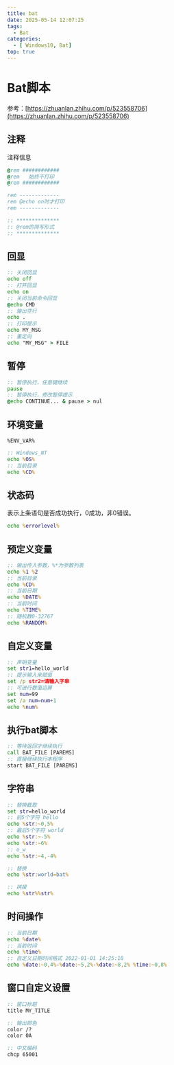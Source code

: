 ```yaml
---
title: bat
date: 2025-05-14 12:07:25
tags:
  - Bat
categories:
  - [ Windows10, Bat]
top: true 
---
```



# Bat脚本

参考：[https://zhuanlan.zhihu.com/p/523558706](https://zhuanlan.zhihu.com/p/523558706)


## 注释

注释信息

```bat
@rem ############
@rem   始终不打印
@rem ############

rem -------------
rem @echo on时才打印
rem -------------

:: **************
:: @rem的简写形式
:: **************
```


## 回显

```bat
:: 关闭回显
echo off
:: 打开回显
echo on
:: 关闭当前命令回显
@echo CMD
:: 输出空行
echo .
:: 打印提示
echo MY_MSG
:: 重定向
echo "MY_MSG" > FILE
```


## 暂停

```bat
:: 暂停执行，任意键继续
pause
:: 暂停执行，修改暂停提示
@echo CONTINUE... & pause > nul
```


## 环境变量

`%ENV_VAR%`

```bat
:: Windows_NT
echo %OS%
:: 当前目录
echo %CD%
```


## 状态码

表示上条语句是否成功执行，0成功，非0错误。

```bat
echo %errorlevel%
```


## 预定义变量

```bat
:: 输出传入参数，%*为参数列表
echo %1 %2
:: 当前目录
echo %CD%
:: 当前日期
echo %DATE%
:: 当前时间
echo %TIME%
:: 随机数0-32767
echo %RANDOM%
```


## 自定义变量

```bat
:: 声明变量
set str1=hello_world
:: 提示输入来赋值
set /p str2=请输入字串
:: 可进行数值运算
set num=99
set /a num=num+1
echo %num%
```


## 执行bat脚本

```bat
:: 等待返回才继续执行
call BAT_FILE [PAREMS]
:: 直接继续执行本程序
start BAT_FILE [PAREMS]
```


## 字符串

```bat
:: 替换截取
set str=hello_world
:: 前5个字符 hello
echo %str:~0,5%
:: 最后5个字符 world
echo %str:~-5%
echo %str:~6%
:: o_w
echo %str:~4,-4%

:: 替换
echo %str:world=bat%

:: 拼接
echo %str%%str%
```


## 时间操作

```bat
:: 当前日期
echo %date%
:: 当前时间
echo %time%
:: 自定义日期时间格式 2022-01-01 14:25:10
echo %date:~0,4%-%date:~5,2%-%date:~8,2% %time:~0,8%
```


## 窗口自定义设置

```bat
:: 窗口标题
title MY_TITLE

:: 输出颜色
color /?
color 0A

:: 中文编码
chcp 65001
```
